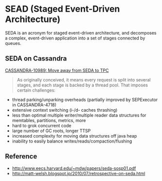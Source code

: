 SEAD (Staged Event-Driven Architecture)
========

SEDA is an acronym for staged event-driven architecture, and decomposes a complex, event-driven application into a set of stages connected by queues.


## SEDA on Cassandra

[CASSANDRA-10989: Move away from SEDA to TPC](https://issues.apache.org/jira/browse/CASSANDRA-10989)

> As originally conceived, it means every request is split into several stages, and each stage is backed by a thread pool. That imposes certain challenges:
- thread parking/unparking overheads (partially improved by SEPExecutor in CASSANDRA-4718)
- extensive context switching (i-/d- caches thrashing)
- less than optimal multiple writer/multiple reader data structures for memtables, partitions, metrics, more
- hard to grok concurrent code
- large number of GC roots, longer TTSP
- increased complexity for moving data structures off java heap
- inability to easily balance writes/reads/compaction/flushing


## Reference

- http://www.eecs.harvard.edu/~mdw/papers/seda-sosp01.pdf
- http://matt-welsh.blogspot.jp/2010/07/retrospective-on-seda.html

